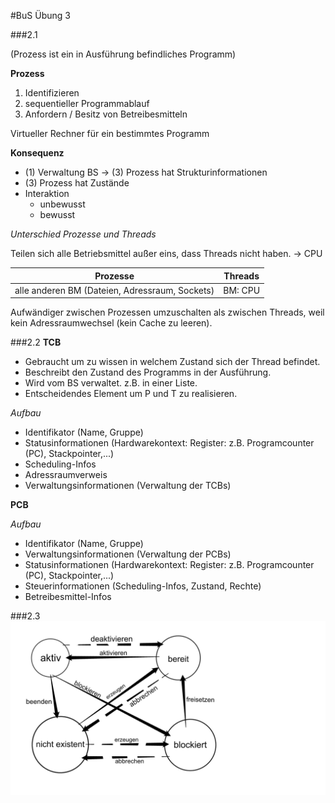 #BuS Übung 3

###2.1

(Prozess ist ein in Ausführung befindliches Programm)

__Prozess__

1. Identifizieren
2. sequentieller Programmablauf
3. Anfordern / Besitz von Betreibesmitteln

Virtueller Rechner für ein bestimmtes Programm

__Konsequenz__
- (1) Verwaltung BS -> (3) Prozess hat Strukturinformationen
- (3) Prozess hat Zustände
- Interaktion
    - unbewusst
    - bewusst

_Unterschied Prozesse und Threads_

Teilen sich alle Betriebsmittel außer eins, dass Threads nicht haben. -> CPU

| Prozesse | Threads |
| :-: | :-: |
| alle anderen BM (Dateien, Adressraum, Sockets) | BM: CPU |

Aufwändiger zwischen Prozessen umzuschalten als zwischen Threads, weil kein Adressraumwechsel (kein Cache zu leeren).

###2.2
__TCB__

- Gebraucht um zu wissen in welchem Zustand sich der Thread befindet.
- Beschreibt den Zustand des Programms in der Ausführung.
- Wird vom BS verwaltet. z.B. in einer Liste.
- Entscheidendes Element um P und T zu realisieren.

_Aufbau_

- Identifikator (Name, Gruppe)
- Statusinformationen (Hardwarekontext: Register: z.B. Programcounter (PC), Stackpointer,...)
- Scheduling-Infos
- Adressraumverweis
- Verwaltungsinformationen (Verwaltung der TCBs)

__PCB__

_Aufbau_

- Identifikator (Name, Gruppe)
- Verwaltungsinformationen (Verwaltung der PCBs)
- Statusinformationen (Hardwarekontext: Register: z.B. Programcounter (PC), Stackpointer,...)
- Steuerinformationen (Scheduling-Infos, Zustand, Rechte)
- Betreibesmittel-Infos

###2.3
<img src="./Threadzustaende.jpeg"></img>
